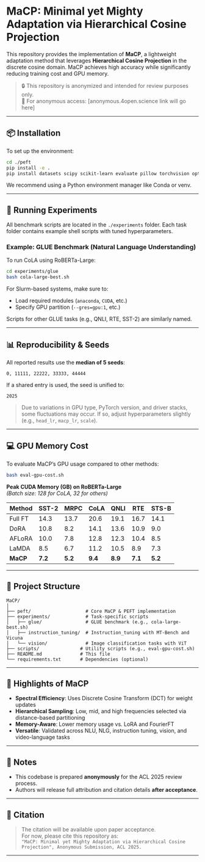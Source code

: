 # MaCP: Minimal yet Mighty Adaptation via Hierarchical Cosine Projection

This repository provides the implementation of **MaCP**, a lightweight adaptation method that leverages **Hierarchical Cosine Projection** in the discrete cosine domain. MaCP achieves high accuracy while significantly reducing training cost and GPU memory.

> 🔒 This repository is anonymized and intended for review purposes only.  
> 🔗 For anonymous access: [anonymous.4open.science link will go here]

---

## 📦 Installation

To set up the environment:

```bash
cd ./peft
pip install -e .
pip install datasets scipy scikit-learn evaluate pillow torchvision optuna wandb
```

We recommend using a Python environment manager like Conda or venv.

---

## 🚀 Running Experiments

All benchmark scripts are located in the `./experiments` folder. Each task folder contains example shell scripts with tuned hyperparameters.

### Example: GLUE Benchmark (Natural Language Understanding)

To run CoLA using RoBERTa-Large:

```bash
cd experiments/glue
bash cola-large-best.sh
```

For Slurm-based systems, make sure to:
- Load required modules (`anaconda`, `CUDA`, etc.)
- Specify GPU partition (`--gres=gpu:1`, etc.)

Scripts for other GLUE tasks (e.g., QNLI, RTE, SST-2) are similarly named.

---

## 📊 Reproducibility & Seeds

All reported results use the **median of 5 seeds**:

```
0, 11111, 22222, 33333, 44444
```

If a shared entry is used, the seed is unified to:

```
2025
```

> Due to variations in GPU type, PyTorch version, and driver stacks, some fluctuations may occur. If so, adjust hyperparameters slightly (e.g., `head_lr`, `macp_lr`, `scale`).

---

## 💻 GPU Memory Cost

To evaluate MaCP’s GPU usage compared to other methods:

```bash
bash eval-gpu-cost.sh
```

**Peak CUDA Memory (GB) on RoBERTa-Large**  
*(Batch size: 128 for CoLA, 32 for others)*

| Method    | SST-2 | MRPC | CoLA | QNLI | RTE  | STS-B |
|-----------|-------|------|------|------|------|-------|
| Full FT   | 14.3  | 13.7 | 20.6 | 19.1 | 16.7 | 14.1  |
| DoRA      | 10.8  | 8.2  | 14.1 | 13.6 | 10.9 | 9.0   |
| AFLoRA    | 10.0  | 7.8  | 12.8 | 12.3 | 10.4 | 8.5   |
| LaMDA     | 8.5   | 6.7  | 11.2 | 10.5 | 8.9  | 7.3   |
| **MaCP**  | **7.2** | **5.2** | **9.4** | **8.9** | **7.1** | **5.2** |

---

## 📁 Project Structure

```
MaCP/
│
├── peft/                    # Core MaCP & PEFT implementation
├── experiments/             # Task-specific scripts
│   ├── glue/                # GLUE benchmark (e.g., cola-large-best.sh)
│   ├── instruction_tuning/  # Instruction_tuning with MT-Bench and Vicuna 
│   └── vision/              # Image classification tasks with ViT
├── scripts/               # Utility scripts (e.g., eval-gpu-cost.sh)
├── README.md              # This file
└── requirements.txt       # Dependencies (optional)
```

---

## 📄 Highlights of MaCP

- **Spectral Efficiency**: Uses Discrete Cosine Transform (DCT) for weight updates
- **Hierarchical Sampling**: Low, mid, and high frequencies selected via distance-based partitioning
- **Memory-Aware**: Lower memory usage vs. LoRA and FourierFT
- **Versatile**: Validated across NLU, NLG, instruction tuning, vision, and video-language tasks

---

## 📌 Notes

- This codebase is prepared **anonymously** for the ACL 2025 review process.
- Authors will release full attribution and citation details **after acceptance**.

---

## 📜 Citation

> The citation will be available upon paper acceptance.  
> For now, please cite this repository as:  
> `"MaCP: Minimal yet Mighty Adaptation via Hierarchical Cosine Projection", Anonymous Submission, ACL 2025.`

---

